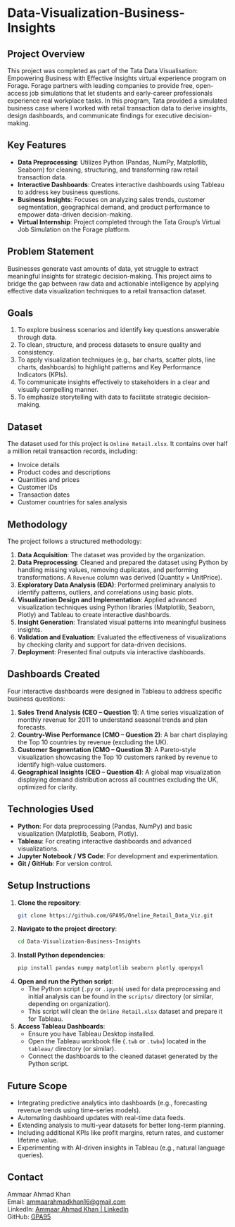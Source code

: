 # Data-Visualization-Business-Insights

## Project Overview

This project was completed as part of the Tata Data Visualisation: Empowering Business with Effective Insights virtual experience program on Forage.
Forage partners with leading companies to provide free, open-access job simulations that let students and early-career professionals experience real workplace tasks. In this program, Tata provided a simulated business case where I worked with retail transaction data to derive insights, design dashboards, and communicate findings for executive decision-making.

## Key Features

  * **Data Preprocessing**: Utilizes Python (Pandas, NumPy, Matplotlib, Seaborn) for cleaning, structuring, and transforming raw retail transaction data.
  * **Interactive Dashboards**: Creates interactive dashboards using Tableau to address key business questions.
  * **Business Insights**: Focuses on analyzing sales trends, customer segmentation, geographical demand, and product performance to empower data-driven decision-making.
  * **Virtual Internship**: Project completed through the Tata Group’s Virtual Job Simulation on the Forage platform.

## Problem Statement

Businesses generate vast amounts of data, yet struggle to extract meaningful insights for strategic decision-making. This project aims to bridge the gap between raw data and actionable intelligence by applying effective data visualization techniques to a retail transaction dataset.

## Goals

1.  To explore business scenarios and identify key questions answerable through data.
2.  To clean, structure, and process datasets to ensure quality and consistency.
3.  To apply visualization techniques (e.g., bar charts, scatter plots, line charts, dashboards) to highlight patterns and Key Performance Indicators (KPIs).
4.  To communicate insights effectively to stakeholders in a clear and visually compelling manner.
5.  To emphasize storytelling with data to facilitate strategic decision-making.

## Dataset

The dataset used for this project is `Online Retail.xlsx`. It contains over half a million retail transaction records, including:

  * Invoice details
  * Product codes and descriptions
  * Quantities and prices
  * Customer IDs
  * Transaction dates
  * Customer countries for sales analysis

## Methodology

The project follows a structured methodology:

1.  **Data Acquisition**: The dataset was provided by the organization.
2.  **Data Preprocessing**: Cleaned and prepared the dataset using Python by handling missing values, removing duplicates, and performing transformations. A `Revenue` column was derived (Quantity × UnitPrice).
3.  **Exploratory Data Analysis (EDA)**: Performed preliminary analysis to identify patterns, outliers, and correlations using basic plots.
4.  **Visualization Design and Implementation**: Applied advanced visualization techniques using Python libraries (Matplotlib, Seaborn, Plotly) and Tableau to create interactive dashboards.
5.  **Insight Generation**: Translated visual patterns into meaningful business insights.
6.  **Validation and Evaluation**: Evaluated the effectiveness of visualizations by checking clarity and support for data-driven decisions.
7.  **Deployment**: Presented final outputs via interactive dashboards.

## Dashboards Created

Four interactive dashboards were designed in Tableau to address specific business questions:

1.  **Sales Trend Analysis (CEO – Question 1)**: A time series visualization of monthly revenue for 2011 to understand seasonal trends and plan forecasts.
2.  **Country-Wise Performance (CMO – Question 2)**: A bar chart displaying the Top 10 countries by revenue (excluding the UK).
3.  **Customer Segmentation (CMO – Question 3)**: A Pareto-style visualization showcasing the Top 10 customers ranked by revenue to identify high-value customers.
4.  **Geographical Insights (CEO – Question 4)**: A global map visualization displaying demand distribution across all countries excluding the UK, optimized for clarity.

## Technologies Used

  * **Python**: For data preprocessing (Pandas, NumPy) and basic visualization (Matplotlib, Seaborn, Plotly).
  * **Tableau**: For creating interactive dashboards and advanced visualizations.
  * **Jupyter Notebook / VS Code**: For development and experimentation.
  * **Git / GitHub**: For version control.

## Setup Instructions

1.  **Clone the repository**:
    ``` bash
    git clone https://github.com/GPA95/Oneline_Retail_Data_Viz.git
    
    ```
2.  **Navigate to the project directory**:
    ``` bash
    cd Data-Visualization-Business-Insights
    
    ```
3.  **Install Python dependencies**:
    ``` bash
    pip install pandas numpy matplotlib seaborn plotly openpyxl
    
    ```
4.  **Open and run the Python script**:
      * The Python script (`.py` or `.ipynb`) used for data preprocessing and initial analysis can be found in the `scripts/` directory (or similar, depending on organization).
      * This script will clean the `Online Retail.xlsx` dataset and prepare it for Tableau.
5.  **Access Tableau Dashboards**:
      * Ensure you have Tableau Desktop installed.
      * Open the Tableau workbook file (`.twb` or `.twbx`) located in the `tableau/` directory (or similar).
      * Connect the dashboards to the cleaned dataset generated by the Python script.

## Future Scope

  * Integrating predictive analytics into dashboards (e.g., forecasting revenue trends using time-series models).
  * Automating dashboard updates with real-time data feeds.
  * Extending analysis to multi-year datasets for better long-term planning.
  * Including additional KPIs like profit margins, return rates, and customer lifetime value.
  * Experimenting with AI-driven insights in Tableau (e.g., natural language queries).

## Contact

Ammaar Ahmad Khan  
Email: ammaarahmadkhan16@gmail.com  
LinkedIn: [Ammaar Ahmad Khan | LinkedIn](https://www.linkedin.com/in/ammaar-ahmad-khan-0044b9320/)  
GitHub: [GPA95](https://github.com/GPA95)
